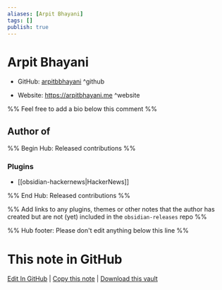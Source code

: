 ```yaml
---
aliases: [Arpit Bhayani]
tags: []
publish: true
---
```


# Arpit Bhayani

- GitHub: [arpitbbhayani](https://github.com/arpitbbhayani/) ^github
<!-- - Discord: `@` ^discord-->
- Website: <https://arpitbhayani.me> ^website
<!-- - [[Publish sites|Publish site]]: <https://> ^publish-->

%% Feel free to add a bio below this comment %%

## Author of

%% Begin Hub: Released contributions %%

### Plugins

- [[obsidian-hackernews|HackerNews]]

%% End Hub: Released contributions %%

%% Add links to any plugins, themes or other notes that the author has created but are not (yet) included in the `obsidian-releases` repo %%

<!--
### Unlisted plugins
-->

<!--
### Others
-->

<!--
## Sponsor this author
-->

<!-- - [[GitHub sponsors]]: [Sponsor @arpitbbhayani on GitHub Sponsors](https://github.com/sponsors/arpitbbhayani) ^github-sponsor-->
<!-- - [[Buy me a coffee]]: <https://> ^buy-me-a-coffee-->
<!-- - [[PayPal]]: <https://> ^paypal-->
<!-- - [[Patreon]]: <https://> ^patreon-->

<!--
## Follow this author
-->

<!-- - [[YouTube Channels|On YouTube]]: <https://> ^youtube-->
<!-- - Twitter: <https://> ^twitter-->
<!-- - ... -->

%% Hub footer: Please don't edit anything below this line %%

# This note in GitHub

<span class="git-footer">[Edit In GitHub](https://github.dev/obsidian-community/obsidian-hub/blob/main/01%20-%20Community/People/arpitbbhayani.md "git-hub-edit-note") | [Copy this note](https://raw.githubusercontent.com/obsidian-community/obsidian-hub/main/01%20-%20Community/People/arpitbbhayani.md "git-hub-copy-note") | [Download this vault](https://github.com/obsidian-community/obsidian-hub/archive/refs/heads/main.zip "git-hub-download-vault") </span>
